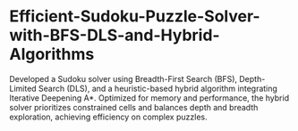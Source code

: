 # Efficient-Sudoku-Puzzle-Solver-with-BFS-DLS-and-Hybrid-Algorithms
Developed a Sudoku solver using Breadth-First Search (BFS), Depth-Limited Search (DLS), and a heuristic-based hybrid algorithm integrating Iterative Deepening A*. Optimized for memory and performance, the hybrid solver prioritizes constrained cells and balances depth and breadth exploration, achieving efficiency on complex puzzles.
